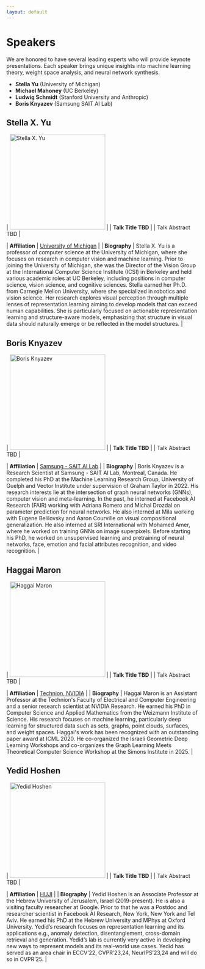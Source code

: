 ```yaml
---
layout: default
---
```


# Speakers

We are honored to have several leading experts who will provide keynote presentations. Each speaker brings unique insights into machine learning theory, weight space analysis, and neural network synthesis.

- **Stella Yu** (University of Michigan)
- **Michael Mahoney** (UC Berkeley)
- **Ludwig Schmidt** (Stanford University and Anthropic)
- **Boris Knyazev** (Samsung SAIT AI Lab)



## Stella X. Yu

| <img src="/assets/images/speakers/stella_yu.jpg" alt="Stella X. Yu" height="250px" /> |
| **Talk Title TBD** |
| Talk Abstract TBD |

| **Affiliation** | [University of Michigan](https://web.eecs.umich.edu/~stellayu/) |
| **Biography** | Stella X. Yu is a professor of computer science at the University of Michigan, where she focuses on research in computer vision and machine learning. Prior to joining the University of Michigan, she was the Director of the Vision Group at the International Computer Science Institute (ICSI) in Berkeley and held various academic roles at UC Berkeley, including positions in computer science, vision science, and cognitive sciences. Stella earned her Ph.D. from Carnegie Mellon University, where she specialized in robotics and vision science. Her research explores visual perception through multiple lenses of representation learning aiming to develop models that can exceed human capabilities. She is particularly focused on actionable representation learning and structure-aware models, emphasizing that structure in visual data should naturally emerge or be reflected in the model structures.
 | 

<!-- ## Michael W. Mahoney

| <img src="/assets/images/speakers/michael_mahoney.png" alt="Michael W. Mahoney" height="250px" /> |
| **Talk Title TBD** |
| Talk Abstract TBD |

| **Affiliation** | [UC Berkeley, ICSI, LBNL, Amazon](https://www.stat.berkeley.edu/~mmahoney/) |
| **Biography** | Michael W. Mahoney is a professor at the University of California at Berkeley in the Department of Statistics and at the International Computer Science Institute (ICSI).  He is also an Amazon Scholar as well as head of the Machine Learning and Analytics Group at the Lawrence Berkeley National Laboratory.  He works on algorithmic and statistical aspects of modern large-scale data analysis.  Much of his recent research has focused on large-scale machine learning, including randomized matrix algorithms and randomized numerical linear algebra, scientific machine learning, scalable stochastic optimization, geometric network analysis tools for structure extraction in large informatics graphs, scalable implicit regularization methods, computational methods for neural network analysis, physics informed machine learning, and applications in genetics, astronomy, medical imaging, social network analysis, and internet data analysis.  He received his PhD from Yale University with a dissertation in computational statistical mechanics, and he has worked and taught at Yale University in the mathematics department, at Yahoo Research, and at Stanford University in the mathematics department. |  -->

<!-- ## Ludwig Schmidt

| <img src="/assets/images/speakers/ludwig_schmidt.jpg" alt="Ludwig Schmidt" height="250px" /> |
| **Talk Title TBD** |
| Talk Abstract TBD |

| **Affiliation** | [Stanford University and Anthropic](https://www.linkedin.com/in/ludwig-schmidt-87ba3612/) |
| **Biography** | Ludwig Schmidt is an assistant professor in computer science at Stanford University and member of technical staff at Anthropic. His research interests revolve around the foundations of machine learning, often with a focus on datasets, evaluation, reliable generalization, and large models. Before joining Stanford University and Anthropic, he was an assistant professor at the University of Washington and a research scientist in the AllenNLP team at AI2 and a member of LAION. Before joining UW, he was a postdoc at UC Berkeley where his mentors were Moritz Hardt and Ben Recht. Ludwig received his PhD from MIT advised by Piotr Indyk. |  -->

## Boris Knyazev

| <img src="/assets/images/speakers/boris_knyazev.jpg" alt="Boris Knyazev" height="250px" /> |
| **Talk Title TBD** |
| Talk Abstract TBD |

| **Affiliation** | [Samsung - SAIT AI Lab](https://bknyaz.github.io/) |
| **Biography** | Boris Knyazev is a Research Scientist at Samsung - SAIT AI Lab, Montreal, Canada. He completed his PhD at the Machine Learning Research Group, University of Guelph and Vector Institute under supervision of Graham Taylor in 2022. His research interests lie at the intersection of graph neural networks (GNNs), computer vision and meta-learning. In the past, he interned at Facebook AI Research (FAIR) working with Adriana Romero and Michal Drozdal on parameter prediction for neural networks. He also interned at Mila working with Eugene Belilovsky and Aaron Courville on visual compositional generalization. He also interned at SRI International with Mohamed Amer, where he worked on training GNNs on image superpixels. Before starting his PhD, he worked on unsupervised learning and pretraining of neural networks, face, emotion and facial attributes recognition, and video recognition. |

## Haggai Maron

| <img src="/assets/images/organizers/haggai_maron.png" alt="Haggai Maron" height="250px" /> |
| **Talk Title TBD** |
| Talk Abstract TBD |

| **Affiliation** | [Technion, NVIDIA](https://haggaim.github.io/) |
| **Biography** | Haggai Maron is an Assistant Professor at the Technion's Faculty of Electrical and Computer Engineering and a senior research scientist at NVIDIA Research. He earned his PhD in Computer Science and Applied Mathematics from the Weizmann Institute of Science. His research focuses on machine learning, particularly deep learning for structured data such as sets, graphs, point clouds, surfaces, and weight spaces. Haggai's work has been recognized with an outstanding paper award at ICML 2020. He co-organized the Israeli Geometric Deep Learning Workshops and co-organizes the Graph Learning Meets Theoretical Computer Science Workshop at the Simons Institute in 2025. |

## Yedid Hoshen

| <img src="/assets/images/organizers/yedid_hoshen.jpg" alt="Yedid Hoshen" height="250px" /> |
| **Talk Title TBD** |
| Talk Abstract TBD |

| **Affiliation** | [HUJI](https://www.cs.huji.ac.il/~yedid/) |
| **Biography** | Yedid Hoshen is an Associate Professor at the Hebrew University of Jerusalem, Israel (2019-present). He is also a visiting faculty researcher at Google. Prior to that he was a Postdoc and researcher scientist in Facebook AI Research, New York, New York and Tel Aviv. He earned his PhD at the Hebrew University and MPhys at Oxford University. Yedid’s research focuses on representation learning and its applications e.g., anomaly detection, disentanglement, cross-domain retrieval and generation. Yedid’s lab is currently very active in developing new ways to represent models and its real-world use cases. Yedid has served as an area chair in ECCV’22, CVPR’23,24, NeurIPS’23,24 and will do so in CVPR’25. |

